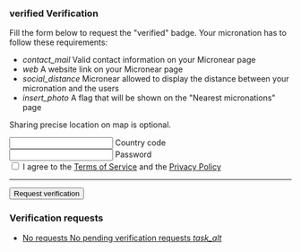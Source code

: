 <section id="verification">
  <h3>
      <span class="material-icons">
      verified
      </span>
      Verification
  </h3>
    <div>
      <p>Fill the form below to request the "verified" badge. Your micronation has to follow these requirements:</p>
    <ul class="mdl-list">
      <li class="mdl-list__item">
        <span class="mdl-list__item-primary-content">
        <i class="material-icons mdl-list__item-icon">contact_mail</i>
          Valid contact information on your Micronear page
      </span>
      </li>
      <li class="mdl-list__item">
        <span class="mdl-list__item-primary-content">
        <i class="material-icons mdl-list__item-icon">web</i>
          A website link on your Micronear page
      </span>
      </li>
      <li class="mdl-list__item">
        <span class="mdl-list__item-primary-content">
        <i class="material-icons mdl-list__item-icon">social_distance</i>
          Micronear allowed to display the distance between your micronation and the users
      </span>
      </li>
      <li class="mdl-list__item">
        <span class="mdl-list__item-primary-content">
        <i class="material-icons mdl-list__item-icon">insert_photo</i>
          A flag that will be shown on the "Nearest micronations" page
      </span>
      </li>
    </ul>
    <p>Sharing precise location on map is optional.</p>
    </div>
    <form id="verification__form" class="">
    <div class="mdl-textfield mdl-js-textfield mdl-textfield--floating-label">
      <input class="mdl-textfield__input uppercase" type="text" maxlength="4" autocomplete="username" id="verification__code" autocomplete="country" required />
      <label class="mdl-textfield__label" for="verification__code">Country code</label>
    </div>
    <div class="mdl-textfield mdl-js-textfield mdl-textfield--floating-label">
      <input class="mdl-textfield__input" type="password" maxlength="256" autocomplete="current-password" id="verification__password" autocomplete="current-password" required />
      <label class="mdl-textfield__label" for="verification__password">Password</label>
    </div>
    <label class="mdl-checkbox mdl-js-checkbox mdl-js-ripple-effect" for="verification__terms">
      <input type="checkbox" id="verification__terms" class="mdl-checkbox__input" required />
      <span class="mdl-checkbox__label">I agree to the <a href="privacy.html">Terms of Service</a> and the <a href="privacy.html">Privacy Policy</a></span>
    </label>
    <hr>
    <button type="submit" class="mdl-button mdl-js-button mdl-button--raised mdl-js-ripple-effect mdl-button--accent" id="verification__request">
      Request verification
    </button>
  </form>
</section>
<section>
  <h3>Verification requests</h3>
    <ul id="verification_requests" class="mdl-list">
      <li class="mdl-list__item">
        <a href="/micronation.html?m=AA" class="mdl-list__item mdl-list__item--three-line">
            <span class="mdl-list__item-primary-content">
                <span>No requests</span>
                <span class="mdl-list__item-text-body">
                    No pending verification requests
                </span>
            </span>
            <span class="mdl-list__item-secondary-content">
                <i class="material-icons">task_alt</i>
            </span>
        </a>
      </li>
  </ul>
</section>